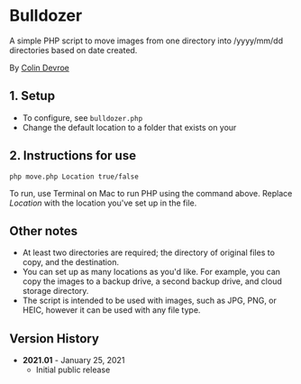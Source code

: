 # Bulldozer

A simple PHP script to move images from one directory into /yyyy/mm/dd directories based on date created.

By [Colin Devroe](http://cdevroe.com/projects/bulldozer)

## 1. Setup

- To configure, see `bulldozer.php`
- Change the default location to a folder that exists on your

## 2. Instructions for use

`php move.php Location true/false`

To run, use Terminal on Mac to run PHP using the command above. Replace _Location_ with the location you've set up in the file.

## Other notes

- At least two directories are required; the directory of original files to copy, and the destination.
- You can set up as many locations as you'd like. For example, you can copy the images to a backup drive, a second backup drive, and cloud storage directory.
- The script is intended to be used with images, such as JPG, PNG, or HEIC, however it can be used with any file type.


## Version History

- **2021.01** - January 25, 2021
    - Initial public release